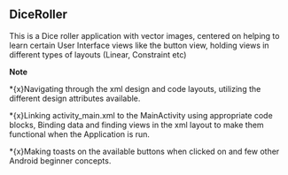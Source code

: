 ## DiceRoller

This is a Dice roller application with vector images, centered on helping to learn certain User Interface views like the button view, 
holding views in different types of layouts (Linear, Constraint etc)

**Note**

*{x}Navigating through the xml design and code layouts, utilizing the different design attributes available.

*{x}Linking activity_main.xml to the MainActivity using appropriate code blocks, Binding data and finding views in the xml layout to make them functional when the Application is run.

*{x}Making toasts on the available buttons when clicked on and few other Android beginner concepts.
